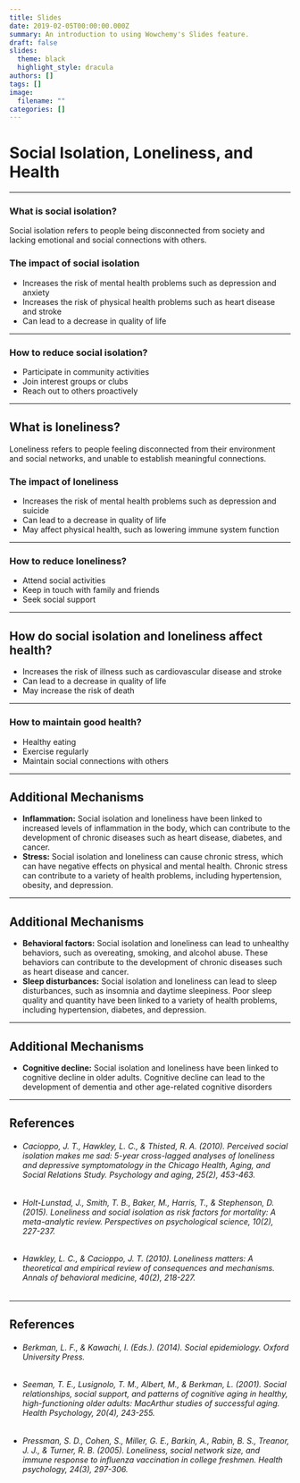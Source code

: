 ```yaml
---
title: Slides
date: 2019-02-05T00:00:00.000Z
summary: An introduction to using Wowchemy's Slides feature.
draft: false
slides:
  theme: black
  highlight_style: dracula
authors: []
tags: []
image:
  filename: ""
categories: []
---
```

# Social Isolation, Loneliness, and Health

- - -

### What is social isolation?

Social isolation refers to people being disconnected from society and lacking emotional and social connections with others.

### The impact of social isolation

* Increases the risk of mental health problems such as depression and anxiety
* Increases the risk of physical health problems such as heart disease and stroke
* Can lead to a decrease in quality of life

- - -

### How to reduce social isolation?

* Participate in community activities
* Join interest groups or clubs
* Reach out to others proactively

- - -

## What is loneliness?

Loneliness refers to people feeling disconnected from their environment and social networks, and unable to establish meaningful connections.

### The impact of loneliness

* Increases the risk of mental health problems such as depression and suicide
* Can lead to a decrease in quality of life
* May affect physical health, such as lowering immune system function

- - -

### How to reduce loneliness?

* Attend social activities
* Keep in touch with family and friends
* Seek social support

- - -

## How do social isolation and loneliness affect health?

* Increases the risk of illness such as cardiovascular disease and stroke
* Can lead to a decrease in quality of life
* May increase the risk of death

- - -

### How to maintain good health?

* Healthy eating
* Exercise regularly
* Maintain social connections with others

- - -

## Additional Mechanisms

* **Inflammation:** Social isolation and loneliness have been linked to increased levels of inflammation in the body, which can contribute to the development of chronic diseases such as heart disease, diabetes, and cancer.
* **Stress:** Social isolation and loneliness can cause chronic stress, which can have negative effects on physical and mental health. Chronic stress can contribute to a variety of health problems, including hypertension, obesity, and depression.

- - -

## Additional Mechanisms

* **Behavioral factors:** Social isolation and loneliness can lead to unhealthy behaviors, such as overeating, smoking, and alcohol abuse. These behaviors can contribute to the development of chronic diseases such as heart disease and cancer.
* **Sleep disturbances:** Social isolation and loneliness can lead to sleep disturbances, such as insomnia and daytime sleepiness. Poor sleep quality and quantity have been linked to a variety of health problems, including hypertension, diabetes, and depression.

- - -

## Additional Mechanisms

* **Cognitive decline:** Social isolation and loneliness have been linked to cognitive decline in older adults. Cognitive decline can lead to the development of dementia and other age-related cognitive disorders

- - -

## References

* ###### Cacioppo, J. T., Hawkley, L. C., & Thisted, R. A. (2010). Perceived social isolation makes me sad: 5-year cross-lagged analyses of loneliness and depressive symptomatology in the Chicago Health, Aging, and Social Relations Study. Psychology and aging, 25(2), 453-463.
* ###### Holt-Lunstad, J., Smith, T. B., Baker, M., Harris, T., & Stephenson, D. (2015). Loneliness and social isolation as risk factors for mortality: A meta-analytic review. Perspectives on psychological science, 10(2), 227-237.
* ###### Hawkley, L. C., & Cacioppo, J. T. (2010). Loneliness matters: A theoretical and empirical review of consequences and mechanisms. Annals of behavioral medicine, 40(2), 218-227.

- - -

## References

* ###### Berkman, L. F., & Kawachi, I. (Eds.). (2014). Social epidemiology. Oxford University Press.
* ###### Seeman, T. E., Lusignolo, T. M., Albert, M., & Berkman, L. (2001). Social relationships, social support, and patterns of cognitive aging in healthy, high-functioning older adults: MacArthur studies of successful aging. Health Psychology, 20(4), 243-255.
* ###### Pressman, S. D., Cohen, S., Miller, G. E., Barkin, A., Rabin, B. S., Treanor, J. J., & Turner, R. B. (2005). Loneliness, social network size, and immune response to influenza vaccination in college freshmen. Health psychology, 24(3), 297-306.